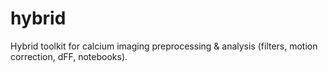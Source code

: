 # hybrid
Hybrid toolkit for calcium imaging preprocessing &amp; analysis (filters, motion correction, dFF, notebooks).
